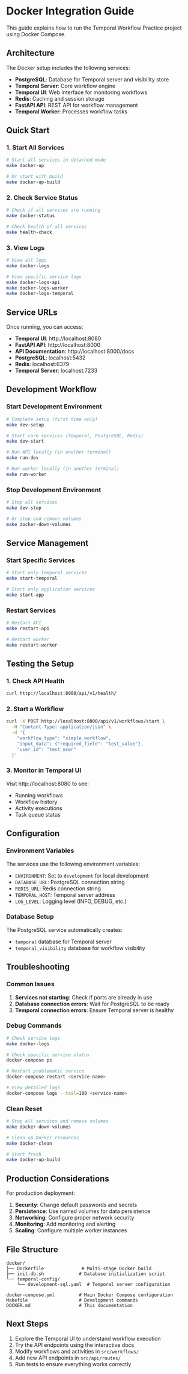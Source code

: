 # Docker Integration Guide

This guide explains how to run the Temporal Workflow Practice project using Docker Compose.

## Architecture

The Docker setup includes the following services:

- **PostgreSQL**: Database for Temporal server and visibility store
- **Temporal Server**: Core workflow engine
- **Temporal UI**: Web interface for monitoring workflows
- **Redis**: Caching and session storage
- **FastAPI API**: REST API for workflow management
- **Temporal Worker**: Processes workflow tasks

## Quick Start

### 1. Start All Services

```bash
# Start all services in detached mode
make docker-up

# Or start with build
make docker-up-build
```

### 2. Check Service Status

```bash
# Check if all services are running
make docker-status

# Check health of all services
make health-check
```

### 3. View Logs

```bash
# View all logs
make docker-logs

# View specific service logs
make docker-logs-api
make docker-logs-worker
make docker-logs-temporal
```

## Service URLs

Once running, you can access:

- **Temporal UI**: http://localhost:8080
- **FastAPI API**: http://localhost:8000
- **API Documentation**: http://localhost:8000/docs
- **PostgreSQL**: localhost:5432
- **Redis**: localhost:6379
- **Temporal Server**: localhost:7233

## Development Workflow

### Start Development Environment

```bash
# Complete setup (first time only)
make dev-setup

# Start core services (Temporal, PostgreSQL, Redis)
make dev-start

# Run API locally (in another terminal)
make run-dev

# Run worker locally (in another terminal)
make run-worker
```

### Stop Development Environment

```bash
# Stop all services
make dev-stop

# Or stop and remove volumes
make docker-down-volumes
```

## Service Management

### Start Specific Services

```bash
# Start only Temporal services
make start-temporal

# Start only application services
make start-app
```

### Restart Services

```bash
# Restart API
make restart-api

# Restart worker
make restart-worker
```

## Testing the Setup

### 1. Check API Health

```bash
curl http://localhost:8000/api/v1/health/
```

### 2. Start a Workflow

```bash
curl -X POST http://localhost:8000/api/v1/workflows/start \
  -H "Content-Type: application/json" \
  -d '{
    "workflow_type": "simple_workflow",
    "input_data": {"required_field": "test_value"},
    "user_id": "test_user"
  }'
```

### 3. Monitor in Temporal UI

Visit http://localhost:8080 to see:
- Running workflows
- Workflow history
- Activity executions
- Task queue status

## Configuration

### Environment Variables

The services use the following environment variables:

- `ENVIRONMENT`: Set to `development` for local development
- `DATABASE_URL`: PostgreSQL connection string
- `REDIS_URL`: Redis connection string
- `TEMPORAL_HOST`: Temporal server address
- `LOG_LEVEL`: Logging level (INFO, DEBUG, etc.)

### Database Setup

The PostgreSQL service automatically creates:
- `temporal` database for Temporal server
- `temporal_visibility` database for workflow visibility

## Troubleshooting

### Common Issues

1. **Services not starting**: Check if ports are already in use
2. **Database connection errors**: Wait for PostgreSQL to be ready
3. **Temporal connection errors**: Ensure Temporal server is healthy

### Debug Commands

```bash
# Check service logs
make docker-logs

# Check specific service status
docker-compose ps

# Restart problematic service
docker-compose restart <service-name>

# View detailed logs
docker-compose logs --tail=100 <service-name>
```

### Clean Reset

```bash
# Stop all services and remove volumes
make docker-down-volumes

# Clean up Docker resources
make docker-clean

# Start fresh
make docker-up-build
```

## Production Considerations

For production deployment:

1. **Security**: Change default passwords and secrets
2. **Persistence**: Use named volumes for data persistence
3. **Networking**: Configure proper network security
4. **Monitoring**: Add monitoring and alerting
5. **Scaling**: Configure multiple worker instances

## File Structure

```
docker/
├── Dockerfile              # Multi-stage Docker build
├── init-db.sh             # Database initialization script
└── temporal-config/
    └── development-sql.yaml  # Temporal server configuration

docker-compose.yml         # Main Docker Compose configuration
Makefile                   # Development commands
DOCKER.md                  # This documentation
```

## Next Steps

1. Explore the Temporal UI to understand workflow execution
2. Try the API endpoints using the interactive docs
3. Modify workflows and activities in `src/workflows/`
4. Add new API endpoints in `src/api/routes/`
5. Run tests to ensure everything works correctly
